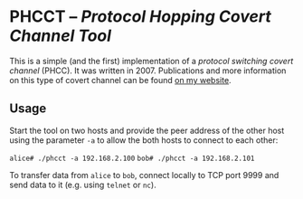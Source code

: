 # PHCCT – *Protocol Hopping Covert Channel Tool*

This is a simple (and the first) implementation of a *protocol switching covert channel* (PHCC). It was written in 2007. Publications and more information on this type of covert channel can be found [on my website](https://steffen-wendzel.blogspot.com/p/covert-channel-software.html#phcct).

## Usage

Start the tool on two hosts and provide the peer address of the other host using the parameter `-a` to allow the both hosts to connect to each other:

`alice# ./phcct -a 192.168.2.100`
`bob# ./phcct -a 192.168.2.101`

To transfer data from `alice` to `bob`, connect locally to TCP port 9999 and send data to it (e.g. using `telnet` or `nc`).


